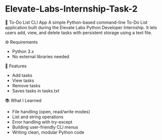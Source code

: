 # Elevate-Labs-Internship-Task-2
📝 To-Do List CLI App
A simple Python-based command-line To-Do List application built during the Elevate Labs Python Developer Internship. It lets users add, view, and delete tasks with persistent storage using a text file.

⚙️ Requirements
- Python 3.x
- No external libraries needed
  
🚀 Features
- Add tasks
- View tasks
- Remove tasks
- Saves tasks in tasks.txt
  
📚 What I Learned
- File handling (open, read/write modes)
- List and string operations
- Error handling with try-except
- Building user-friendly CLI menus
- Writing clean, modular Python code
